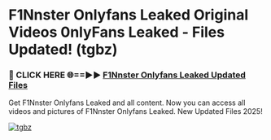 # F1Nnster Onlyfans Leaked Original Videos 0nlyFans Leaked - Files Updated! (tgbz)

<h3>🔴 CLICK HERE 🌐==►► <a href="https://tinyurl.com/ms9xzufz" rel="nofollow">F1Nnster Onlyfans Leaked Updated Files</a></h3>

Get F1Nnster Onlyfans Leaked and all content. Now you can access all videos and pictures of F1Nnster Onlyfans Leaked. New Updated Files 2025!

[![tgbz](https://i.imgur.com/ppqm5kG.gif)](https://tinyurl.com/ms9xzufz)
